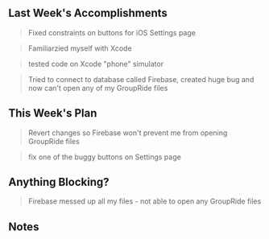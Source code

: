 ## Last Week's Accomplishments

>  Fixed constraints on buttons for iOS Settings page

>  Familiarzied myself with Xcode

> tested code on Xcode "phone" simulator

>  Tried to connect to database called Firebase, created huge bug and now can't open any of my GroupRide files

## This Week's Plan


> Revert changes so Firebase won't prevent me from opening GroupRide files

> fix one of the buggy buttons on Settings page

## Anything Blocking?

>  Firebase messed up all my files - not able to open any GroupRide files

## Notes
